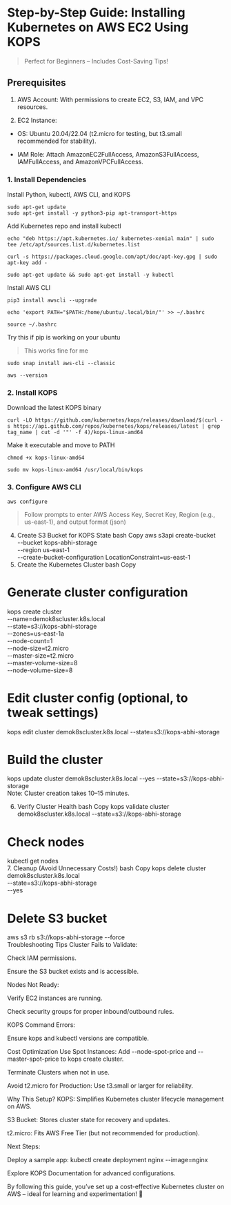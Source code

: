 # Step-by-Step Guide: Installing Kubernetes on AWS EC2 Using KOPS
> Perfect for Beginners – Includes Cost-Saving Tips!

## Prerequisites
1. AWS Account: With permissions to create EC2, S3, IAM, and VPC resources.

2. EC2 Instance:

 - OS: Ubuntu 20.04/22.04 (t2.micro for testing, but t3.small recommended for stability).

 - IAM Role: Attach AmazonEC2FullAccess, AmazonS3FullAccess, IAMFullAccess, and AmazonVPCFullAccess.


### 1. Install Dependencies

 Install Python, kubectl, AWS CLI, and KOPS
```
sudo apt-get update  
sudo apt-get install -y python3-pip apt-transport-https
```

Add Kubernetes repo and install kubectl

```
echo "deb https://apt.kubernetes.io/ kubernetes-xenial main" | sudo tee /etc/apt/sources.list.d/kubernetes.list
```
``` 
curl -s https://packages.cloud.google.com/apt/doc/apt-key.gpg | sudo apt-key add -
```
```
sudo apt-get update && sudo apt-get install -y kubectl
```

Install AWS CLI
```
pip3 install awscli --upgrade
```
```
echo 'export PATH="$PATH:/home/ubuntu/.local/bin/"' >> ~/.bashrc
```
```
source ~/.bashrc
```
Try this if pip is working on your ubuntu
> This works fine for me
```
sudo snap install aws-cli --classic
```
```
aws --version
```

### 2. Install KOPS
Download the latest KOPS binary
```
curl -LO https://github.com/kubernetes/kops/releases/download/$(curl -s https://api.github.com/repos/kubernetes/kops/releases/latest | grep tag_name | cut -d '"' -f 4)/kops-linux-amd64
```

Make it executable and move to PATH
```
chmod +x kops-linux-amd64
```
```
sudo mv kops-linux-amd64 /usr/local/bin/kops
```

### 3. Configure AWS CLI
```
aws configure
```
> Follow prompts to enter AWS Access Key, Secret Key, Region (e.g., us-east-1), and output format (json)


4. Create S3 Bucket for KOPS State
bash
Copy
aws s3api create-bucket \
  --bucket kops-abhi-storage \
  --region us-east-1 \
  --create-bucket-configuration LocationConstraint=us-east-1  
5. Create the Kubernetes Cluster
bash
Copy
# Generate cluster configuration
kops create cluster \
  --name=demok8scluster.k8s.local \
  --state=s3://kops-abhi-storage \
  --zones=us-east-1a \
  --node-count=1 \
  --node-size=t2.micro \
  --master-size=t2.micro \
  --master-volume-size=8 \
  --node-volume-size=8  

# Edit cluster config (optional, to tweak settings)
kops edit cluster demok8scluster.k8s.local --state=s3://kops-abhi-storage  

# Build the cluster
kops update cluster demok8scluster.k8s.local --yes --state=s3://kops-abhi-storage  
Note: Cluster creation takes 10–15 minutes.

6. Verify Cluster Health
bash
Copy
kops validate cluster demok8scluster.k8s.local --state=s3://kops-abhi-storage  

# Check nodes
kubectl get nodes  
7. Cleanup (Avoid Unnecessary Costs!)
bash
Copy
kops delete cluster demok8scluster.k8s.local \
  --state=s3://kops-abhi-storage \
  --yes  

# Delete S3 bucket
aws s3 rb s3://kops-abhi-storage --force  
Troubleshooting Tips
Cluster Fails to Validate:

Check IAM permissions.

Ensure the S3 bucket exists and is accessible.

Nodes Not Ready:

Verify EC2 instances are running.

Check security groups for proper inbound/outbound rules.

KOPS Command Errors:

Ensure kops and kubectl versions are compatible.

Cost Optimization
Use Spot Instances: Add --node-spot-price and --master-spot-price to kops create cluster.

Terminate Clusters when not in use.

Avoid t2.micro for Production: Use t3.small or larger for reliability.

Why This Setup?
KOPS: Simplifies Kubernetes cluster lifecycle management on AWS.

S3 Bucket: Stores cluster state for recovery and updates.

t2.micro: Fits AWS Free Tier (but not recommended for production).

Next Steps:

Deploy a sample app: kubectl create deployment nginx --image=nginx

Explore KOPS Documentation for advanced configurations.

By following this guide, you’ve set up a cost-effective Kubernetes cluster on AWS – ideal for learning and experimentation! 🚀
